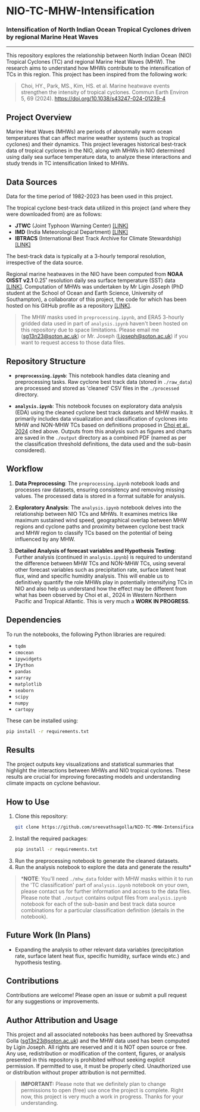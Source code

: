 # NIO-TC-MHW-Intensification
### Intensification of North Indian Ocean Tropical Cyclones driven by regional Marine Heat Waves
---------------------------------------------------------------------------------------------

This repository explores the relationship between North Indian Ocean (NIO) Tropical Cyclones (TC) and regional Marine Heat Waves (MHW). The research aims to understand how MHWs contribute to the intensification of TCs in this region. This project has been inspired from the following work: <br>

> Choi, HY., Park, MS., Kim, HS. et al. Marine heatwave events strengthen the intensity of tropical cyclones. Commun Earth Environ 5, 69 (2024). https://doi.org/10.1038/s43247-024-01239-4

## Project Overview

Marine Heat Waves (MHWs) are periods of abnormally warm ocean temperatures that can affect marine weather systems (such as tropical cyclones) and their dynamics. This project leverages historical best-track data of tropical cyclones in the NIO, along with MHWs in NIO determined using daily sea surface temperature data, to analyze these interactions and study trends in TC intensification linked to MHWs.

## Data Sources

Data for the time period of 1982-2023 has been used in this project.

The tropical cyclone best-track data utilized in this project (and where they were downloaded from) are as follows:
- **JTWC** (Joint Typhoon Warning Center) [[LINK]](https://www.metoc.navy.mil/jtwc/jtwc.html?north-indian-ocean)
- **IMD** (India Meteorological Department) [[LINK]](https://rsmcnewdelhi.imd.gov.in/report.php?internal_menu=MzM=)
- **IBTRACS** (International Best Track Archive for Climate Stewardship) [[LINK]](https://www.ncei.noaa.gov/data/international-best-track-archive-for-climate-stewardship-ibtracs/v04r01/access/csv/)

The best-track data is typically at a 3-hourly temporal resolution, irrespective of the data source.

Regional marine heatwaves in the NIO have been computed from **NOAA OISST v2.1** 0.25˚ resolution daily sea surface temperature (SST) data [[LINK]](https://www.ncei.noaa.gov/products/optimum-interpolation-sst). Computation of MHWs was undertaken by Mr Ligin Joseph (PhD student at the School of Ocean and Earth Science, University of Southampton), a collaborator of this project, the code for which has been hosted on his GitHub profile as a repository [[LINK]](https://github.com/ligin1/Marine-Heat-Waves).

> The MHW masks used in `preprocessing.ipynb`, and ERA5 3-hourly gridded data used in part of `analysis.ipynb` haven't been hosted on this repository due to space limitations. Please email me (sg13n23@soton.ac.uk) or Mr. Joseph (l.joseph@soton.ac.uk) if you want to request access to those data files. 

## Repository Structure

- **`preprocessing.ipynb`**: This notebook handles data cleaning and preprocessing tasks. Raw cyclone best track data (stored in `./raw_data`) are processed and stored as 'cleaned' CSV files in the `./processed` directory.
  
- **`analysis.ipynb`**: This notebook focuses on exploratory data analysis (EDA) using the cleaned cyclone best track datasets and MHW masks. It primarily includes data visualization and classification of cyclones into MHW and NON-MHW TCs based on definitions proposed in [Choi et al., 2024](https://doi.org/10.1038/s43247-024-01239-4) cited above. Outputs from this analysis such as figures and charts are saved in the `./output` directory as a combined PDF (named as per the classification threshold definitions, the data used and the sub-basin considered).

## Workflow

1. **Data Preprocessing**: The `preprocessing.ipynb` notebook loads and processes raw datasets, ensuring consistency and removing missing values. The processed data is stored in a format suitable for analysis.

2. **Exploratory Analysis**: The `analysis.ipynb` notebook delves into the relationship between NIO TCs and MHWs. It examines metrics like maximum sustained wind speed, geographical overlap between MHW regions and cyclone paths and proximity between cyclone best track and MHW region to classify TCs based on the potential of being influenced by any MHW. 

3. **Detailed Analysis of forecast variables and Hypothesis Testing**: Further analysis (continued in `analysis.ipynb`) is required to understand the difference between MHW TCs and NON-MHW TCs, using several other forecast variables such as precipitation rate, surface latent heat flux, wind and specific humidity analysis. This will enable us to definitively quantify the role MHWs play in potentially intensifying TCs in NIO and also help us understand how the effect may be different from what has been observed by Choi et al., 2024 in Western Northern Pacific and Tropical Atlantic. This is very much a **WORK IN PROGRESS**.

## Dependencies

To run the notebooks, the following Python libraries are required:

- `tqdm`
- `cmocean`
- `ipywidgets`
- `IPython`
- `pandas`
- `xarray`
- `matplotlib`
- `seaborn`
- `scipy`
- `numpy`
- `cartopy`

These can be installed using:

```bash
pip install -r requirements.txt
```

## Results

The project outputs key visualizations and statistical summaries that highlight the interactions between MHWs and NIO tropical cyclones. These results are crucial for improving forecasting models and understanding climate impacts on cyclone behaviour.

## How to Use

1. Clone this repository:
   ```bash
   git clone https://github.com/sreevathsagolla/NIO-TC-MHW-Intensification.git
   ```
2. Install the required packages:
   ```bash
   pip install -r requirements.txt
   ```
3. Run the preprocessing notebook to generate the cleaned datasets.
4. Run the analysis notebook to explore the data and generate the results*

> ***NOTE**: You'll need `./mhw_data` folder with MHW masks within it to run the 'TC classification' part of `analysis.ipynb` notebook on your own, please contact us for further information and access to the data files. Please note that `./output` contains output files from `analysis.ipynb` notebook for each of the sub-basin and best track data source combinations for a particular classification definition (details in the notebook).

## Future Work (In Plans)

- Expanding the analysis to other relevant data variables (precipitation rate, surface latent heat flux, specific humidity, surface winds etc.) and hypothesis testing.

## Contributions

Contributions are welcome! Please open an issue or submit a pull request for any suggestions or improvements.

## Author Attribution and Usage

This project and all associated notebooks has been authored by Sreevathsa Golla (sg13n23@soton.ac.uk) and the MHW data used has been computed by Ligin Joseph. All rights are reserved and it is NOT open source or free. Any use, redistribution or modification of the content, figures, or analysis presented in this repository is prohibited without seeking explicit permission. If permitted to use, it must be properly cited. Unauthorized use or distribution without proper attribution is not permitted.

> **IMPORTANT:** Please note that we definitely plan to change permissions to open (free) use once the project is complete. Right now, this project is very much a work in progress. Thanks for your understanding.
